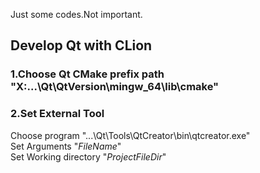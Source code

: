 Just some codes.Not important.  
  
## Develop Qt with CLion  
  
### 1.Choose Qt CMake prefix path "X:\...\Qt\QtVersion\mingw_64\lib\cmake"  
  
### 2.Set External Tool  
  Choose program "...\Qt\Tools\QtCreator\bin\qtcreator.exe"  
  Set Arguments "$FileName$"  
  Set Working directory "$ProjectFileDir$"  
